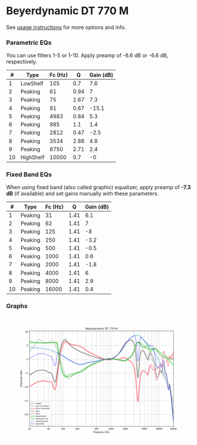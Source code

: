 # Beyerdynamic DT 770 M
See [usage instructions](https://github.com/jaakkopasanen/AutoEq#usage) for more options and info.

### Parametric EQs
You can use filters 1-5 or 1-10. Apply preamp of -6.6 dB or -6.6 dB, respectively.

|   # | Type      |   Fc (Hz) |    Q |   Gain (dB) |
|-----|-----------|-----------|------|-------------|
|   1 | LowShelf  |       105 | 0.7  |         7.6 |
|   2 | Peaking   |        61 | 0.94 |         7   |
|   3 | Peaking   |        75 | 2.67 |         7.3 |
|   4 | Peaking   |        91 | 0.67 |       -15.1 |
|   5 | Peaking   |      4983 | 0.84 |         5.3 |
|   6 | Peaking   |       985 | 1.1  |         1.4 |
|   7 | Peaking   |      2812 | 0.47 |        -2.5 |
|   8 | Peaking   |      3534 | 2.88 |         4.8 |
|   9 | Peaking   |      8750 | 2.71 |         2.4 |
|  10 | HighShelf |     10000 | 0.7  |        -0   |

### Fixed Band EQs
When using fixed band (also called graphic) equalizer, apply preamp of **-7.3 dB** (if available) and set gains manually with these parameters.

|   # | Type    |   Fc (Hz) |    Q |   Gain (dB) |
|-----|---------|-----------|------|-------------|
|   1 | Peaking |        31 | 1.41 |         6.1 |
|   2 | Peaking |        62 | 1.41 |         7   |
|   3 | Peaking |       125 | 1.41 |        -8   |
|   4 | Peaking |       250 | 1.41 |        -3.2 |
|   5 | Peaking |       500 | 1.41 |        -0.5 |
|   6 | Peaking |      1000 | 1.41 |         0.6 |
|   7 | Peaking |      2000 | 1.41 |        -1.8 |
|   8 | Peaking |      4000 | 1.41 |         6   |
|   9 | Peaking |      8000 | 1.41 |         2.9 |
|  10 | Peaking |     16000 | 1.41 |         0.4 |

### Graphs
![](./Beyerdynamic%20DT%20770%20M.png)
